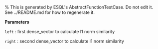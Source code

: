 % This is generated by ESQL's AbstractFunctionTestCase. Do not edit it. See ../README.md for how to regenerate it.

**Parameters**

`left`
:   first dense_vector to calculate l1 norm similarity

`right`
:   second dense_vector to calculate l1 norm similarity

